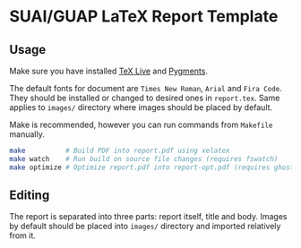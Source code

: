 # SUAI/GUAP LaTeX Report Template

## Usage

Make sure you have installed [TeX Live](https://www.tug.org/texlive/) and [Pygments](https://pygments.org/).

The default fonts for document are `Times New Roman`, `Arial` and `Fira Code`. They should be installed or changed to desired ones in `report.tex`. Same applies to `images/` directory where images should be placed by default.

Make is recommended, however you can run commands from `Makefile` manually.

```bash
make          # Build PDF into report.pdf using xelatex
make watch    # Run build on source file changes (requires fswatch)
make optimize # Optimize report.pdf into report-opt.pdf (requires ghostscript)
```

## Editing

The report is separated into three parts: report itself, title and body.
Images by default should be placed into `images/` directory and imported relatively from it.
